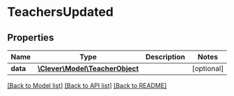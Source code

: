 # TeachersUpdated

## Properties
Name | Type | Description | Notes
------------ | ------------- | ------------- | -------------
**data** | [**\Clever\Model\TeacherObject**](TeacherObject.md) |  | [optional] 

[[Back to Model list]](../README.md#documentation-for-models) [[Back to API list]](../README.md#documentation-for-api-endpoints) [[Back to README]](../README.md)


